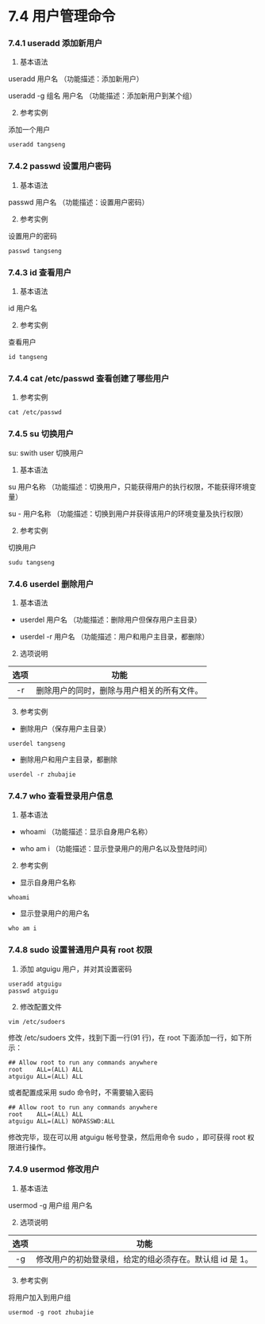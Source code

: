 # 7.4 用户管理命令

### 7.4.1 useradd 添加新用户

1. 基本语法

useradd 用户名 （功能描述：添加新用户）

useradd -g 组名 用户名 （功能描述：添加新用户到某个组）

2. 参考实例

添加一个用户

```shell
useradd tangseng
```

### 7.4.2 passwd 设置用户密码

1. 基本语法

passwd 用户名 （功能描述：设置用户密码）

2. 参考实例

设置用户的密码

```shell
passwd tangseng
```

### 7.4.3 id 查看用户

1. 基本语法

id 用户名

2. 参考实例

查看用户

```shell
id tangseng
```

### 7.4.4 cat /etc/passwd 查看创建了哪些用户

1. 参考实例

```shell
cat /etc/passwd
```

### 7.4.5 su 切换用户

su: swith user 切换用户

1. 基本语法

su 用户名称 （功能描述：切换用户，只能获得用户的执行权限，不能获得环境变量）

su - 用户名称 （功能描述：切换到用户并获得该用户的环境变量及执行权限）

2. 参考实例

切换用户

```shell
sudu tangseng
```

### 7.4.6 userdel 删除用户

1. 基本语法

* userdel 用户名 （功能描述：删除用户但保存用户主目录）

* userdel -r 用户名 （功能描述：用户和用户主目录，都删除）

2. 选项说明

| 选项  |          功能           |
|:---:|:---------------------:|
| -r  | 删除用户的同时，删除与用户相关的所有文件。 |

3. 参考实例

* 删除用户（保存用户主目录）

```shell
userdel tangseng
```

* 删除用户和用户主目录，都删除

```shell
userdel -r zhubajie
```

### 7.4.7 who 查看登录用户信息

1. 基本语法

* whoami （功能描述：显示自身用户名称）

* who am i （功能描述：显示登录用户的用户名以及登陆时间）

2. 参考实例

* 显示自身用户名称

```shell
whoami
```

* 显示登录用户的用户名

```shell
who am i
```

### 7.4.8 sudo 设置普通用户具有 root 权限

1. 添加 atguigu 用户，并对其设置密码

```shell
useradd atguigu
passwd atguigu
```

2. 修改配置文件

```shell
vim /etc/sudoers
```

修改 /etc/sudoers 文件，找到下面一行(91 行)，在 root 下面添加一行，如下所示：

```text
## Allow root to run any commands anywhere
root    ALL=(ALL) ALL
atguigu ALL=(ALL) ALL
```

或者配置成采用 sudo 命令时，不需要输入密码

```text
## Allow root to run any commands anywhere
root    ALL=(ALL) ALL
atguigu ALL=(ALL) NOPASSWD:ALL
```

修改完毕，现在可以用 atguigu 帐号登录，然后用命令 sudo ，即可获得 root 权限进行操作。

### 7.4.9 usermod 修改用户

1. 基本语法

usermod -g 用户组 用户名

2. 选项说明

| 选项  |               功能                |
|:---:|:-------------------------------:|
| -g  | 修改用户的初始登录组，给定的组必须存在。默认组 id 是 1。 |

3. 参考实例

将用户加入到用户组

```shell
usermod -g root zhubajie
```